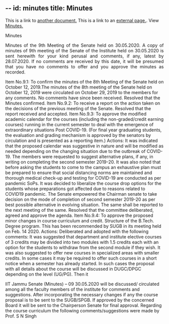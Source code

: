 --
id: minutes
title: Minutes
---

This is a link to [another document.](doc3.md) This is a link to an [external page.](http://iitjammu.ac.in/).
View [Minutes.](https://drive.google.com/file/d/1UezEPRo23VO5DaKbGSP5yEmR-ea_R06F/view)

Minutes
  <p align="justify">    Minutes of the 9th Meeting of the Senate held on 30.05.2020.
A copy of minutes of 9th meeting of the Senate of the Institute held on
30.05.2020 is sent herewith for your kind perusal and comments, if any, latest by
28.07.2020. If no comments are received by this date, it will be presumed that you
have no comments to offer and you approve the minutes as recorded.

Item No.9.1: To confirm the minutes of the 8th Meeting of the Senate held on
October 12, 2019.The minutes of the 8th meeting of the Senate held
on October 12, 2019 were circulated on October 29, 2019 to the
members for any comments. No comments have since been
received.
Resolved that the Minutes confirmed.
Item No.9.2: To receive a report on the action taken on the decisions of the
previous meeting of the Senate.
Resolved that the report received and accepted.
Item No.9.3: To approve the modified academic calendar for the courses (including
the non-graded/credit earning courses) running in the current
semester to deal with the emergence of extraordinary situations Post
COVID-19. (For final year graduating students, the evaluation and
grading mechanism is approved by the senators by circulation and is
presented as a reporting item.)
 Actions: It was indicated that the proposed calendar was suggestive in nature and
will be modified as needed depending on the changing situation due to the outbreak of
COVID-19. The members were requested to suggest alternative plans, if any, in writing
on completing the second semester 2019-20. It was also noted that before asking the
students to come to the campus an exhaustive plan must be prepared to ensure that
social distancing norms are maintained and thorough medical check-up and testing for
COVID-19 are conducted as per pandemic SoPs. It was decided to liberalize the course
drop options for the students whose preparations got affected due to reasons related to
COVID19 pandemic. The Senate empowered the Chairman senate to take decision on
the mode of completion of second semester 2019-20 as per best possible alternative in
evolving situation. The same shall be reported to the next meeting of the same.
Resolved that the committee deliberated, agreed and approve the agenda.
Item No.9.4: To approve the proposed minor changes in course curriculum and
credit. Structure of the B.Tech. Degree program. This has been
recommended by SUGB in its meeting held on Feb. 14 2020.
Actions: Deliberated and adopted with the following comments: It was suggested
that department and institute elective courses of 3 credits may be divided into two
modules with 1.5 credits each with an option for the students to withdraw from the second
module if they wish. It was also suggested to offer new courses in specialized areas with
smaller credits. In some cases it may be required to offer such courses in a short notice
when a semester has already started. In such cases the proposal with all details about
the course will be discussed in DUGC/DPGC depending on the level (UG/PG). Then it 
<!--truncate-->

 IIT Jammu Senate (Minutes) – 09
30.05.2020
will be discussed/ circulated among all the faculty members of the institute for comments
and suggestions. After incorporating the necessary changes if any the course proposal
is to be sent to the SUGB/SPGB. If approved by the concerned Board it will be sent to
the Chairperson Senate for final approval.
Regarding the course curriculum  the following comments/suggestions were made
by Prof. S N Singh
</p>

